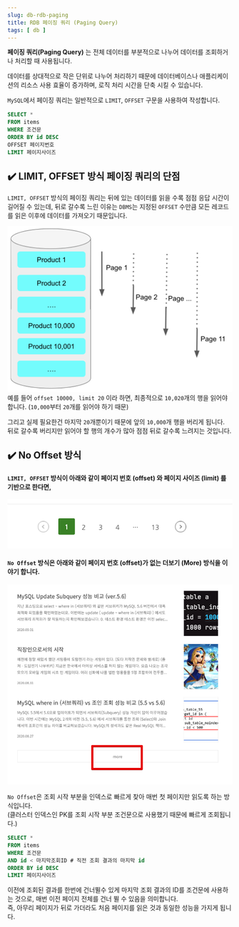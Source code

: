 ```yaml
---
slug: db-rdb-paging
title: RDB 페이징 쿼리 (Paging Query)
tags: [ db ]
---
```


**페이징 쿼리(Paging Query)** 는 전체 데이터를 부분적으로 나누어 데이터를 조회하거나 처리할 때 사용됩니다. 

데이터를 상대적으로 작은 단위로 나누어 처리하기 때문에 데이터베이스나 애플리케이션의 리소스 사용 효율이 증가하며, 로직 처리 시간을 단축 시킬 수 있습니다.

`MySQL`에서 페이징 쿼리는 일반적으로 `LIMIT`, `OFFSET` 구문을 사용하여 작성합니다.

```sql
SELECT *
FROM items
WHERE 조건문
ORDER BY id DESC
OFFSET 페이지번호
LIMIT 페이지사이즈
```

## ✔️ LIMIT, OFFSET 방식 페이징 쿼리의 단점
`LIMIT, OFFSET` 방식의 페이징 쿼리는 뒤에 있는 데이터를 읽을 수록 점점 응답 시간이 길어질 수 있는데,
뒤로 갈수록 느린 이유는 `DBMS`는 지정된 `OFFSET` 수만큼 모든 레코드를 읽은 이후에 데이터를 가져오기 때문입니다.

![LIMIT, OFFSET 쿼리](img/limit-offset-query.png)
예를 들어 `offset 10000, limit 20` 이라 하면, 최종적으로 `10,020`개의 행을 읽어야 합니다. (`10,000`부터 `20`개를 읽어야 하기 때문)

그리고 실제 필요한건 마지막 `20`개뿐이기 때문에 앞의 `10,000`개 행을 버리게 됩니다.  
뒤로 갈수록 버리지만 읽어야 할 행의 개수가 많아 점점 뒤로 갈수록 느려지는 것입니다.

## ✔️ No Offset 방식
#### `LIMIT, OFFSET` 방식이 아래와 같이 페이지 번호 (offset) 와 페이지 사이즈 (limit) 를 기반으로 한다면,
![LIMIT, OFFSET 페이징](img/limit-offset-paging.png)

#### `No Offset` 방식은 아래와 같이 페이지 번호 (offset)가 없는 더보기 (More) 방식을 이야기 합니다.
![No Offset 페이징](img/no-offset-paging.png)

`No Offset`은 조회 시작 부분을 인덱스로 빠르게 찾아 매번 첫 페이지만 읽도록 하는 방식입니다.  
(클러스터 인덱스인 PK를 조회 시작 부분 조건문으로 사용했기 때문에 빠르게 조회됩니다.)

```sql
SELECT *
FROM items
WHERE 조건문
AND id < 마지막조회ID # 직전 조회 결과의 마지막 id
ORDER BY id DESC
LIMIT 페이지사이즈
```
이전에 조회된 결과를 한번에 건너뛸수 있게 마지막 조회 결과의 ID를 조건문에 사용하는 것으로, 매번 이전 페이지 전체를 건너 뛸 수 있음을 의미합니다.  
즉, 아무리 페이지가 뒤로 가더라도 처음 페이지를 읽은 것과 동일한 성능을 가지게 됩니다.